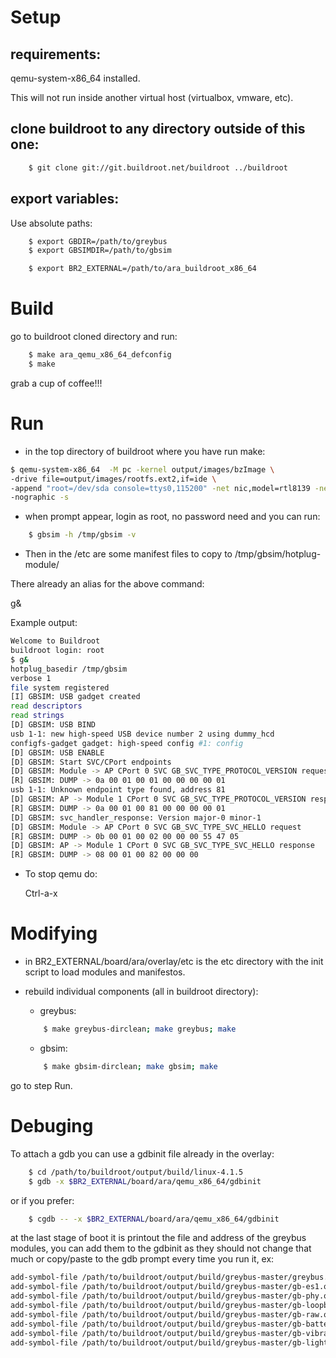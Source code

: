 # Setup #

## requirements: ##

qemu-system-x86_64 installed.

This will not run inside another virtual host (virtualbox, vmware, etc).

## clone buildroot to any directory outside of this one: ##

```sh
	$ git clone git://git.buildroot.net/buildroot ../buildroot
```

## export variables: ##

Use absolute paths:

```sh
	$ export GBDIR=/path/to/greybus
	$ export GBSIMDIR=/path/to/gbsim

	$ export BR2_EXTERNAL=/path/to/ara_buildroot_x86_64
```


# Build #

go to buildroot cloned directory and run:

```sh
	$ make ara_qemu_x86_64_defconfig
	$ make
```

grab a cup of coffee!!!

# Run #

- in the top directory of buildroot where you have run make:

```sh
$ qemu-system-x86_64  -M pc -kernel output/images/bzImage \
-drive file=output/images/rootfs.ext2,if=ide \
-append "root=/dev/sda console=ttys0,115200" -net nic,model=rtl8139 -net user \
-nographic -s
```

- when prompt appear, login as root, no password need and you can run:
```sh
	$ gbsim -h /tmp/gbsim -v
```
- Then in the /etc are some manifest files to copy to /tmp/gbsim/hotplug-module/

There already an alias for the above command:

g&

Example output:
```sh
Welcome to Buildroot
buildroot login: root
$ g&
hotplug_basedir /tmp/gbsim
verbose 1
file system registered
[I] GBSIM: USB gadget created
read descriptors
read strings
[D] GBSIM: USB BIND
usb 1-1: new high-speed USB device number 2 using dummy_hcd
configfs-gadget gadget: high-speed config #1: config
[D] GBSIM: USB ENABLE
[D] GBSIM: Start SVC/CPort endpoints
[D] GBSIM: Module -> AP CPort 0 SVC GB_SVC_TYPE_PROTOCOL_VERSION request
[R] GBSIM: DUMP -> 0a 00 01 00 01 00 00 00 00 01
usb 1-1: Unknown endpoint type found, address 81
[D] GBSIM: AP -> Module 1 CPort 0 SVC GB_SVC_TYPE_PROTOCOL_VERSION response
[R] GBSIM: DUMP -> 0a 00 01 00 81 00 00 00 00 01
[D] GBSIM: svc_handler_response: Version major-0 minor-1
[D] GBSIM: Module -> AP CPort 0 SVC GB_SVC_TYPE_SVC_HELLO request
[R] GBSIM: DUMP -> 0b 00 01 00 02 00 00 00 55 47 05
[D] GBSIM: AP -> Module 1 CPort 0 SVC GB_SVC_TYPE_SVC_HELLO response
[R] GBSIM: DUMP -> 08 00 01 00 82 00 00 00
```

- To stop qemu do:

	Ctrl-a-x

# Modifying #

* in BR2_EXTERNAL/board/ara/overlay/etc is the etc directory with the init
  script to load modules and manifestos.

* rebuild individual components (all in buildroot directory):

	- greybus:
	```sh
		$ make greybus-dirclean; make greybus; make
	```

	- gbsim:
	```sh
		$ make gbsim-dirclean; make gbsim; make
	```

go to step Run.

# Debuging #

To attach a gdb you can use a gdbinit file already in the overlay:
```sh
	$ cd /path/to/buildroot/output/build/linux-4.1.5
	$ gdb -x $BR2_EXTERNAL/board/ara/qemu_x86_64/gdbinit
```

or if you prefer:
```sh
	$ cgdb -- -x $BR2_EXTERNAL/board/ara/qemu_x86_64/gdbinit
```

at the last stage of boot it is printout the file and address of the greybus
modules, you can add them to the gdbinit as they should not change that much or
copy/paste to the gdb prompt every time you run it, ex:

```sh
add-symbol-file /path/to/buildroot/output/build/greybus-master/greybus.o 0xffffffffa001e000
add-symbol-file /path/to/buildroot/output/build/greybus-master/gb-es1.o 0xffffffffa002c000
add-symbol-file /path/to/buildroot/output/build/greybus-master/gb-phy.o 0xffffffffa0035000
add-symbol-file /path/to/buildroot/output/build/greybus-master/gb-loopback.o 0xffffffffa0041000
add-symbol-file /path/to/buildroot/output/build/greybus-master/gb-raw.o 0xffffffffa0047000
add-symbol-file /path/to/buildroot/output/build/greybus-master/gb-battery.o 0xffffffffa004b000
add-symbol-file /path/to/buildroot/output/build/greybus-master/gb-vibrator.o 0xffffffffa004f000
add-symbol-file /path/to/buildroot/output/build/greybus-master/gb-light.o 0xffffffffa0053000
```
